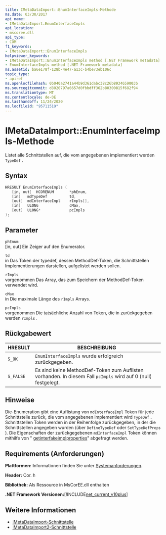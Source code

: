 ```yaml
---
title: IMetaDataImport::EnumInterfaceImpls-Methode
ms.date: 03/30/2017
api_name:
- IMetaDataImport.EnumInterfaceImpls
api_location:
- mscoree.dll
api_type:
- COM
f1_keywords:
- IMetaDataImport::EnumInterfaceImpls
helpviewer_keywords:
- IMetaDataImport::EnumInterfaceImpls method [.NET Framework metadata]
- EnumInterfaceImpls method [.NET Framework metadata]
ms.assetid: ba6e178f-128b-4e47-a13c-b4be73eb106c
topic_type:
- apiref
ms.openlocfilehash: 0b040a2741a44b9d361dabc38c26b8934659003b
ms.sourcegitcommit: d8020797a6657d0fbbdff362b80300815f682f94
ms.translationtype: MT
ms.contentlocale: de-DE
ms.lasthandoff: 11/24/2020
ms.locfileid: "95711519"
---
```

# <a name="imetadataimportenuminterfaceimpls-method"></a>IMetaDataImport::EnumInterfaceImpls-Methode

Listet alle Schnittstellen auf, die vom angegebenen implementiert werden `TypeDef` .
  
## <a name="syntax"></a>Syntax  
  
```cpp  
HRESULT EnumInterfaceImpls (  
   [in, out]  HCORENUM       *phEnum,
   [in]   mdTypeDef          td,  
   [out]  mdInterfaceImpl    rImpls[],
   [in]   ULONG              cMax,  
   [out]  ULONG*             pcImpls  
);  
```  
  
## <a name="parameters"></a>Parameter  

 `phEnum`  
 [in, out] Ein Zeiger auf den Enumerator.  
  
 `td`  
 in Das Token der typedef, dessen MethodDef-Token, die Schnittstellen Implementierungen darstellen, aufgelistet werden sollen.  
  
 `rImpls`  
 vorgenommen Das Array, das zum Speichern der MethodDef-Token verwendet wird.  
  
 `cMax`  
 in Die maximale Länge des `rImpls` Arrays.  
  
 `pcImpls`  
 vorgenommen Die tatsächliche Anzahl von Token, die in zurückgegeben werden `rImpls` .  
  
## <a name="return-value"></a>Rückgabewert  
  
|HRESULT|BESCHREIBUNG|  
|-------------|-----------------|  
|`S_OK`|`EnumInterfaceImpls` wurde erfolgreich zurückgegeben.|  
|`S_FALSE`|Es sind keine MethodDef-Token zum Auflisten vorhanden. In diesem Fall `pcImpls` wird auf 0 (null) festgelegt.|  

## <a name="remarks"></a>Hinweise

Die-Enumeration gibt eine Auflistung von `mdInterfaceImpl` Token für jede Schnittstelle zurück, die vom angegebenen implementiert wird `TypeDef` . Schnittstellen Token werden in der Reihenfolge zurückgegeben, in der die Schnittstellen angegeben wurden (über `DefineTypeDef` oder `SetTypeDefProps` ). Die Eigenschaften der zurückgegebenen `mdInterfaceImpl` Token können mithilfe von " [getinterfakeimplproperties](imetadataimport-getinterfaceimplprops-method.md)" abgefragt werden.
  
## <a name="requirements"></a>Requirements (Anforderungen)  

 **Plattformen:** Informationen finden Sie unter [Systemanforderungen](../../get-started/system-requirements.md).  
  
 **Header:** Cor. h  
  
 **Bibliothek:** Als Ressource in MsCorEE.dll enthalten  
  
 **.NET Framework Versionen:**[!INCLUDE[net_current_v10plus](../../../../includes/net-current-v10plus-md.md)]  
  
## <a name="see-also"></a>Weitere Informationen

- [IMetaDataImport-Schnittstelle](imetadataimport-interface.md)
- [IMetaDataImport2-Schnittstelle](imetadataimport2-interface.md)
